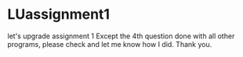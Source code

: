 # LUassignment1
let's upgrade assignment 1
Except the 4th question done with all other programs, please check and let me know how I did. Thank you.
